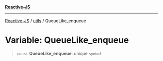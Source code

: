 [**Reactive-JS**](../../README.md)

***

[Reactive-JS](../../README.md) / [utils](../README.md) / QueueLike\_enqueue

# Variable: QueueLike\_enqueue

> `const` **QueueLike\_enqueue**: unique `symbol`
